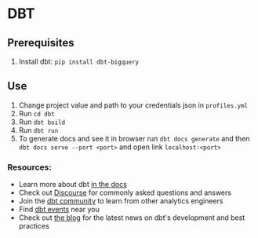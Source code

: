 # DBT

## Prerequisites
1. Install dbt:
`pip install dbt-bigquery`
## Use
1. Change project value and path to your credentials json in `profiles.yml`
2. Run `cd dbt`
3. Run `dbt build`
4. Run `dbt run`
5. To generate docs and see it in browser run `dbt docs generate`
and then `dbt docs serve --port <port>` and open link `localhost:<port>`


### Resources:
- Learn more about dbt [in the docs](https://docs.getdbt.com/docs/introduction)
- Check out [Discourse](https://discourse.getdbt.com/) for commonly asked questions and answers
- Join the [dbt community](http://community.getbdt.com/) to learn from other analytics engineers
- Find [dbt events](https://events.getdbt.com) near you
- Check out [the blog](https://blog.getdbt.com/) for the latest news on dbt's development and best practices
